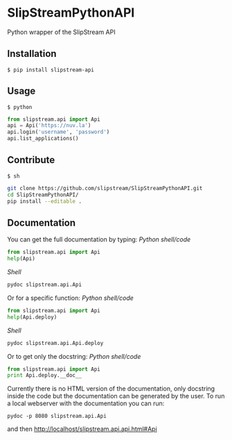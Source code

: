 # SlipStreamPythonAPI

Python wrapper of the SlipStream API

## Installation
  `$ pip install slipstream-api`

## Usage
  `$ python`
  ```python
  from slipstream.api import Api
  api = Api('https://nuv.la')
  api.login('username', 'password')
  api.list_applications()
  ```

## Contribute
  `$ sh`
  ```sh
  git clone https://github.com/slipstream/SlipStreamPythonAPI.git
  cd SlipStreamPythonAPI/
  pip install --editable .
  ```
  
## Documentation
You can get the full documentation by typing:
_Python shell/code_
```python
from slipstream.api import Api
help(Api)
```
_Shell_
```bash
pydoc slipstream.api.Api
```

Or for a specific function:
_Python shell/code_
```python
from slipstream.api import Api
help(Api.deploy)
```
_Shell_
```bash
pydoc slipstream.api.Api.deploy
```

Or to get only the docstring:
_Python shell/code_
```python
from slipstream.api import Api
print Api.deploy.__doc__
```

Currently there is no HTML version of the documentation, only docstring inside the code but the documentation can be generated by the user. 
To run a local webserver with the documentation you can run:
```shell
pydoc -p 8080 slipstream.api.Api
```
and then [http://localhost/slipstream.api.api.html#Api](http://localhost/slipstream.api.api.html#Api)

